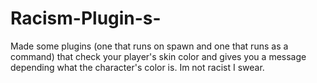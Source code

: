 # Racism-Plugin-s-
Made some plugins (one that runs on spawn and one that runs as a command) that check your player's skin color and gives you a message depending what the character's color is. Im not racist I swear.
